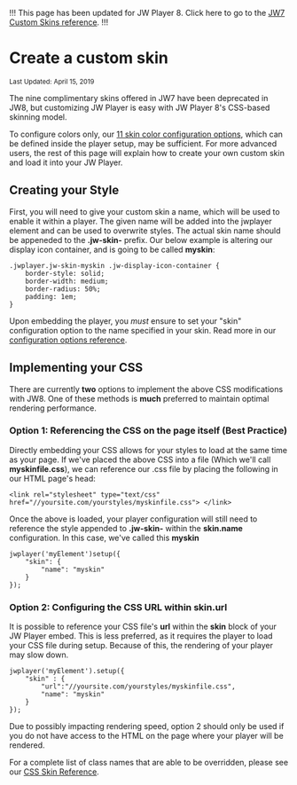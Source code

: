 !!!
This page has been updated for JW Player 8. Click here to go to the [JW7 Custom Skins reference](https://developer.jwplayer.com/jw-player/docs/developer-guide/jw7/skins_creating/).
!!!

# Create a custom skin

<sup>Last Updated: April 15, 2019</sup>

The nine complimentary skins offered in JW7 have been deprecated in JW8, but customizing JW Player is easy with JW Player 8's CSS-based skinning model. 

To configure colors only, our [11 skin color configuration options](../../configuration-reference/#skin), which can be defined inside the player setup, may be sufficient. For more advanced users, the rest of this page will explain how to create your own custom skin and load it into your JW Player.

## Creating your Style

First, you will need to give your custom skin a name, which will be used to enable it within a player. The given name will be added into the jwplayer element and can be used to overwrite styles. The actual skin name should be appeneded to the **.jw-skin-** prefix. Our below example is altering our display icon container, and is going to be called **myskin**:

```
.jwplayer.jw-skin-myskin .jw-display-icon-container {
    border-style: solid;
    border-width: medium;
    border-radius: 50%;
    padding: 1em;
}
```

Upon embedding the player, you *must* ensure to set your "skin" configuration option to the name specified in your skin. Read more in our [configuration options reference](../../configuration-reference). 

## Implementing your CSS

There are currently **two** options to implement the above CSS modifications with JW8. One of these methods is **much** preferred to maintain optimal rendering performance.

### Option 1: Referencing the CSS on the page itself (Best Practice)

Directly embedding your CSS allows for your styles to load at the same time as your page. If we've placed the above CSS into a file (Which we'll call **myskinfile.css**), we can reference our .css file by placing the following in our HTML page's head:

```
<link rel="stylesheet" type="text/css" href="//yoursite.com/yourstyles/myskinfile.css"> </link>
```

Once the above is loaded, your player configuration will still need to reference the style appended to **.jw-skin-** within the **skin.name** configuration. In this case, we've called this **myskin**

```
jwplayer('myElement')setup({
	"skin": {
	    "name": "myskin"
	}
});
```

### Option 2: Configuring the CSS URL within **skin.url**

It is possible to reference your CSS file's **url** within the **skin** block of your JW Player embed. This is less preferred, as it requires the player to load your CSS file during setup. Because of this, the rendering of your player may slow down.

```
jwplayer('myElement').setup({
	"skin" : {
	    "url":"//yoursite.com/yourstyles/myskinfile.css",
	    "name": "myskin"
	}
});
```

Due to possibly impacting rendering speed, option 2 should only be used if you do not have access to the HTML on the page where your player will be rendered.

For a complete list of class names that are able to be overridden, please see our [CSS Skin Reference](../css-skinning/skins_reference.md).
